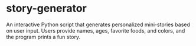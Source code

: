 # story-generator
An interactive Python script that generates personalized mini-stories based on user input. Users provide names, ages, favorite foods, and colors, and the program prints a fun story.
